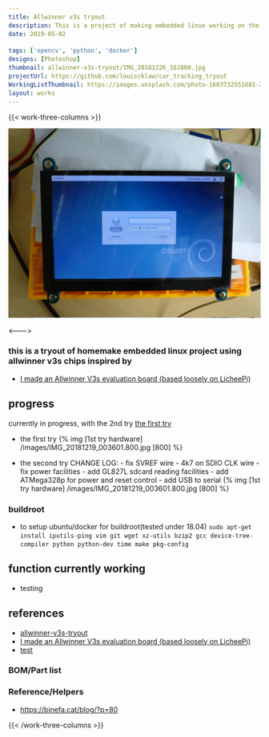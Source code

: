```yaml
---
title: Allwinner v3s tryout
description: This is a project of making embedded linux working on the double-layer pcb.
date: 2019-05-02

tags: ['opencv', 'python', 'docker']
designs: [Photoshop]
thumbnail: allwinner-v3s-tryout/IMG_20181226_162800.jpg
projectUrl: https://github.com/louiscklaw/car_tracking_tryout
WorkingListThumbnail: https://images.unsplash.com/photo-1603732551681-2e91159b9dc2?ixlib=rb-4.0.3&ixid=MnwxMjA3fDB8MHxwaG90by1wYWdlfHx8fGVufDB8fHx8
layout: works
---
```


{{< work-three-columns >}}

![](./thumbnail.jpg)

<---> <!-- magic separator, between columns -->

### this is a tryout of homemake embedded linux project using allwinner v3s chips inspired by

- [I made an Allwinner V3s evaluation board (based loosely on LicheePi)](https://www.reddit.com/r/electronics/comments/83141t/i_made_an_allwinner_v3s_evaluation_board_based/)

## progress

currently in progress, with the 2nd try
[the first try](https://github.com/louiscklaw/allwinner-v3s-tryout/tree/20181118-print-1)

- the first try
  {% img [1st try hardware] /images/IMG_20181219_003601.800.jpg [800] %}

- the second try
  CHANGE LOG: - fix SVREF wire - 4k7 on SDIO CLK wire - fix power facilities - add GL827L sdcard reading facilities - add ATMega328p for power and reset control - add USB to serial
  {% img [1st try hardware] /images/IMG_20181219_003601.800.jpg [800] %}

### buildroot

- to setup ubuntu/docker for buildroot(tested under 18.04)
  `sudo apt-get install iputils-ping vim git wget xz-utils bzip2 gcc device-tree-compiler python python-dev time make pkg-config`

## function currently working

- testing

## references

- [allwinner-v3s-tryout](https://github.com/louiscklaw/allwinner-v3s-tryout)
- [I made an Allwinner V3s evaluation board (based loosely on LicheePi)](https://www.reddit.com/r/electronics/comments/83141t/i_made_an_allwinner_v3s_evaluation_board_based/)
- [test](https://simonrichards.com/v3s/)

### BOM/Part list

### Reference/Helpers

- https://binefa.cat/blog/?p=80

{{< /work-three-columns >}}
